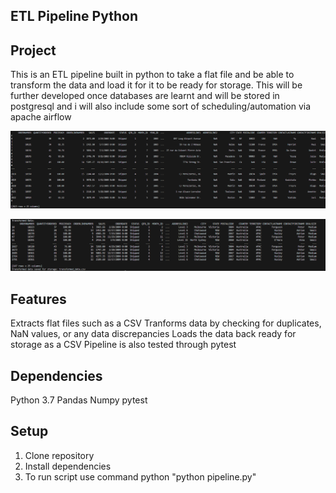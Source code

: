 ## ETL Pipeline Python

## Project

This is an ETL pipeline built in python to take a flat file and be able to transform the data and load it for it to be ready for storage. This will be further developed once databases are learnt and will be stored in postgresql and i will also include some sort of scheduling/automation via apache airflow

![alt text](image.png)

![alt text](image-1.png)

## Features

Extracts flat files such as a CSV
Tranforms data by checking for duplicates, NaN values, or any data discrepancies
Loads the data back ready for storage as a CSV
Pipeline is also tested through pytest

## Dependencies

Python 3.7
Pandas
Numpy
pytest

## Setup

1. Clone repository
2. Install dependencies
3. To run script use command python "python pipeline.py"
